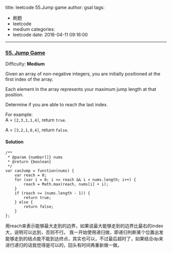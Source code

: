 title: leetcode 55.Jump game
author: gsal
tags:
  - 刷题
  - leetcode
  - medium
categories:
  - leetcode
date: 2018-04-11 09:16:00
---
### [55\. Jump Game](https://leetcode.com/problems/jump-game/description/)

Difficulty: **Medium**

Given an array of non-negative integers, you are initially positioned at the first index of the array.

Each element in the array represents your maximum jump length at that position.

Determine if you are able to reach the last index.

For example:  
A = `[2,3,1,1,4]`, return `true`.

A = `[3,2,1,0,4]`, return `false`.
<!--more-->



#### Solution
```
/**
 * @param {number[]} nums
 * @return {boolean}
 */
var canJump = function(nums) {
    var reach = 0;
    for (var i = 0; i <= reach && i < nums.length; i++) {
        reach = Math.max(reach, nums[i] + i);
    }
    if (reach >= (nums.length - 1)) {
        return true;
    } else {
        return false;
    }
};
```
用reach来表示能够最大走到的边界，如果说最大能够走到的边界比最右的index大，说明可以达到，否则不行。
我一开始使用递归做，即递归判断某个位置出发能够走到的结点能不能到达终点，其实也可以，不过最后超时了，如果结合dp来进行递归的话我觉得是可以的，回头有时间再重新做一做。